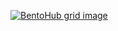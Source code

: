 [![BentoHub grid image](https://cloud.appwrite.io/v1/storage/buckets/667d390e003b1971a8be/files/66acde51003a5d8bddb0/preview?project=667d35ca0017fb21fc6c)](https://bentohub.netlify.app/)
